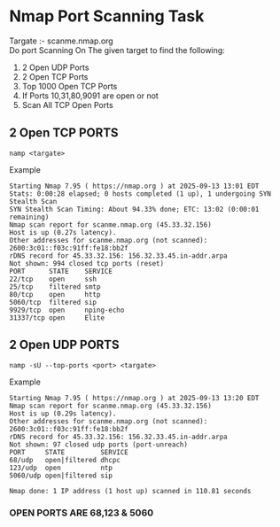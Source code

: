 # Nmap Port Scanning Task 
Targate :- scanme.nmap.org \
Do port Scanning On The given target to find the following:
1. 2 Open UDP Ports
2. 2 Open TCP Ports
3. Top 1000 Open TCP Ports
4. If Ports 10,31,80,9091 are open or not
5. Scan All TCP Open Ports


## 2 Open TCP PORTS
` namp <targate> `


Example
```
Starting Nmap 7.95 ( https://nmap.org ) at 2025-09-13 13:01 EDT
Stats: 0:00:28 elapsed; 0 hosts completed (1 up), 1 undergoing SYN Stealth Scan
SYN Stealth Scan Timing: About 94.33% done; ETC: 13:02 (0:00:01 remaining)
Nmap scan report for scanme.nmap.org (45.33.32.156)
Host is up (0.27s latency).
Other addresses for scanme.nmap.org (not scanned): 2600:3c01::f03c:91ff:fe18:bb2f
rDNS record for 45.33.32.156: 156.32.33.45.in-addr.arpa
Not shown: 994 closed tcp ports (reset)
PORT      STATE    SERVICE
22/tcp    open     ssh
25/tcp    filtered smtp
80/tcp    open     http
5060/tcp  filtered sip
9929/tcp  open     nping-echo
31337/tcp open     Elite
```


## 2 Open UDP PORTS
` namp -sU --top-ports <port> <targate> `


Example 
```
Starting Nmap 7.95 ( https://nmap.org ) at 2025-09-13 13:20 EDT
Nmap scan report for scanme.nmap.org (45.33.32.156)
Host is up (0.29s latency).
Other addresses for scanme.nmap.org (not scanned): 2600:3c01::f03c:91ff:fe18:bb2f
rDNS record for 45.33.32.156: 156.32.33.45.in-addr.arpa
Not shown: 97 closed udp ports (port-unreach)
PORT     STATE         SERVICE
68/udp   open|filtered dhcpc
123/udp  open          ntp
5060/udp open|filtered sip

Nmap done: 1 IP address (1 host up) scanned in 110.81 seconds
```
### OPEN PORTS ARE 68,123 & 5060

